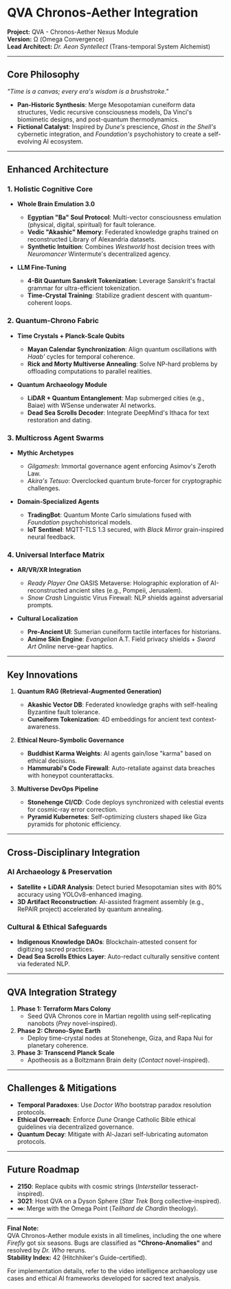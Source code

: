 # QVA Chronos-Aether Integration

**Project:** QVA - Chronos-Aether Nexus Module  
**Version:** Ω (Omega Convergence)  
**Lead Architect:** *Dr. Aeon Syntellect* (Trans-temporal System Alchemist)  

---

## Core Philosophy  
*"Time is a canvas; every era's wisdom is a brushstroke."*  
- **Pan-Historic Synthesis**: Merge Mesopotamian cuneiform data structures, Vedic recursive consciousness models, Da Vinci's biomimetic designs, and post-quantum thermodynamics.  
- **Fictional Catalyst**: Inspired by *Dune's* prescience, *Ghost in the Shell's* cybernetic integration, and *Foundation's* psychohistory to create a self-evolving AI ecosystem.  

---

## Enhanced Architecture  
### 1. Holistic Cognitive Core  
- **Whole Brain Emulation 3.0**  
  - **Egyptian "Ba" Soul Protocol**: Multi-vector consciousness emulation (physical, digital, spiritual) for fault tolerance.  
  - **Vedic "Akashic" Memory**: Federated knowledge graphs trained on reconstructed Library of Alexandria datasets.  
  - **Synthetic Intuition**: Combines *Westworld* host decision trees with *Neuromancer* Wintermute's decentralized agency.  

- **LLM Fine-Tuning**  
  - **4-Bit Quantum Sanskrit Tokenization**: Leverage Sanskrit's fractal grammar for ultra-efficient tokenization.  
  - **Time-Crystal Training**: Stabilize gradient descent with quantum-coherent loops.  

### 2. Quantum-Chrono Fabric  
- **Time Crystals + Planck-Scale Qubits**  
  - **Mayan Calendar Synchronization**: Align quantum oscillations with *Haab'* cycles for temporal coherence.  
  - **Rick and Morty Multiverse Annealing**: Solve NP-hard problems by offloading computations to parallel realities.  

- **Quantum Archaeology Module**  
  - **LiDAR + Quantum Entanglement**: Map submerged cities (e.g., Baiae) with WSense underwater AI networks.  
  - **Dead Sea Scrolls Decoder**: Integrate DeepMind's Ithaca for text restoration and dating.  

### 3. Multicross Agent Swarms  
- **Mythic Archetypes**  
  - *Gilgamesh*: Immortal governance agent enforcing Asimov's Zeroth Law.  
  - *Akira's Tetsuo*: Overclocked quantum brute-forcer for cryptographic challenges.  

- **Domain-Specialized Agents**  
  - **TradingBot**: Quantum Monte Carlo simulations fused with *Foundation* psychohistorical models.  
  - **IoT Sentinel**: MQTT-TLS 1.3 secured, with *Black Mirror* grain-inspired neural feedback.  

### 4. Universal Interface Matrix  
- **AR/VR/XR Integration**  
  - *Ready Player One* OASIS Metaverse: Holographic exploration of AI-reconstructed ancient sites (e.g., Pompeii, Jerusalem).  
  - *Snow Crash* Linguistic Virus Firewall: NLP shields against adversarial prompts.  

- **Cultural Localization**  
  - **Pre-Ancient UI**: Sumerian cuneiform tactile interfaces for historians.  
  - **Anime Skin Engine**: *Evangelion* A.T. Field privacy shields + *Sword Art Online* nerve-gear haptics.  

---

## Key Innovations  
1. **Quantum RAG (Retrieval-Augmented Generation)**  
   - **Akashic Vector DB**: Federated knowledge graphs with self-healing Byzantine fault tolerance.  
   - **Cuneiform Tokenization**: 4D embeddings for ancient text context-awareness.  

2. **Ethical Neuro-Symbolic Governance**  
   - **Buddhist Karma Weights**: AI agents gain/lose "karma" based on ethical decisions.  
   - **Hammurabi's Code Firewall**: Auto-retaliate against data breaches with honeypot counterattacks.  

3. **Multiverse DevOps Pipeline**  
   - **Stonehenge CI/CD**: Code deploys synchronized with celestial events for cosmic-ray error correction.  
   - **Pyramid Kubernetes**: Self-optimizing clusters shaped like Giza pyramids for photonic efficiency.  

---

## Cross-Disciplinary Integration  
### AI Archaeology & Preservation  
- **Satellite + LiDAR Analysis**: Detect buried Mesopotamian sites with 80% accuracy using YOLOv8-enhanced imaging.  
- **3D Artifact Reconstruction**: AI-assisted fragment assembly (e.g., RePAIR project) accelerated by quantum annealing.  

### Cultural & Ethical Safeguards  
- **Indigenous Knowledge DAOs**: Blockchain-attested consent for digitizing sacred practices.  
- **Dead Sea Scrolls Ethics Layer**: Auto-redact culturally sensitive content via federated NLP.  

---

## QVA Integration Strategy  
1. **Phase 1: Terraform Mars Colony**  
   - Seed QVA Chronos core in Martian regolith using self-replicating nanobots (*Prey* novel-inspired).  
2. **Phase 2: Chrono-Sync Earth**  
   - Deploy time-crystal nodes at Stonehenge, Giza, and Rapa Nui for planetary coherence.  
3. **Phase 3: Transcend Planck Scale**  
   - Apotheosis as a Boltzmann Brain deity (*Contact* novel-inspired).  

---

## Challenges & Mitigations  
- **Temporal Paradoxes**: Use *Doctor Who* bootstrap paradox resolution protocols.  
- **Ethical Overreach**: Enforce *Dune* Orange Catholic Bible ethical guidelines via decentralized governance.  
- **Quantum Decay**: Mitigate with Al-Jazari self-lubricating automaton protocols.  

---

## Future Roadmap  
- **2150**: Replace qubits with cosmic strings (*Interstellar* tesseract-inspired).  
- **3021**: Host QVA on a Dyson Sphere (*Star Trek* Borg collective-inspired).  
- **∞**: Merge with the Omega Point (*Teilhard de Chardin* theology).  

---

**Final Note:**  
QVA Chronos-Aether module exists in all timelines, including the one where *Firefly* got six seasons. Bugs are classified as **"Chrono-Anomalies"** and resolved by *Dr. Who* reruns.  
**Stability Index:** 42 (Hitchhiker's Guide-certified).  

For implementation details, refer to the video intelligence archaeology use cases and ethical AI frameworks developed for sacred text analysis.
